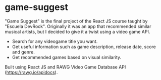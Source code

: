 # game-suggest
 
"Game Suggest" is the final project of the React JS course taught by "Escuela DevRock". Originally it was an app that recommended similar musical artists, but I decided to give it a twist using a video game API.

- Search for any videogame title you want.
- Get useful information such as game description, release date, score and genre.
- Get recommended games based on visual similarity.

Built using React JS and RAWG Video Game Database API (https://rawg.io/apidocs).
